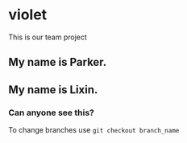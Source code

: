 # violet
This is our team project
## My name is Parker.
## My name is Lixin.
### Can anyone see this?
To change branches use `git checkout branch_name`